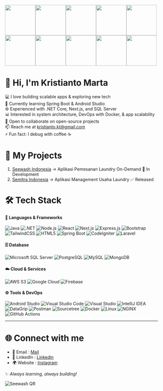 <img src="https://github.com/user-attachments/assets/fddcdbcd-5ea2-4416-9f59-ca7fd9394aca" width="100"><img src="https://github.com/user-attachments/assets/fddcdbcd-5ea2-4416-9f59-ca7fd9394aca" width="100"><img src="https://github.com/user-attachments/assets/fddcdbcd-5ea2-4416-9f59-ca7fd9394aca" width="100"><img src="https://github.com/user-attachments/assets/fddcdbcd-5ea2-4416-9f59-ca7fd9394aca" width="100"><img src="https://github.com/user-attachments/assets/fddcdbcd-5ea2-4416-9f59-ca7fd9394aca" width="100"><img src="https://github.com/user-attachments/assets/fddcdbcd-5ea2-4416-9f59-ca7fd9394aca" width="100"><img src="https://github.com/user-attachments/assets/fddcdbcd-5ea2-4416-9f59-ca7fd9394aca" width="100"><img src="https://github.com/user-attachments/assets/fddcdbcd-5ea2-4416-9f59-ca7fd9394aca" width="100"><img src="https://github.com/user-attachments/assets/fddcdbcd-5ea2-4416-9f59-ca7fd9394aca" width="100"><img src="https://github.com/user-attachments/assets/fddcdbcd-5ea2-4416-9f59-ca7fd9394aca" width="100">
# 👋 Hi, I'm Kristianto Marta

💻 I love building scalable apps & exploring new tech  
🌱 Currently learning Spring Boot & Android Studio  
⚙️ Experienced with .NET Core, Next.js, and SQL Server  
📊 Interested in system architecture, DevOps with Docker, & app scalability  
🤝 Open to collaborate on open-source projects  
📫 Reach me at kristianto.kt@gmail.com  
⚡ Fun fact: I debug with coffee ☕   

# 🚀 My Projects
1. [Seewash Indonesia](https://seewash.com) → Aplikasi Pemesanan Laundry On-Demand 🔶 In Development  
2. [Semitra Indonesia](https://seewash.com/semitra) → Aplikasi Management Usaha Laundry ✅ Released

# 🛠️ Tech Stack
#### 🚀 Languages & Frameworks
![Java](https://img.shields.io/badge/Java-%23ED8B00.svg?style=for-the-badge&logo=openjdk&logoColor=white) 
![.NET](https://img.shields.io/badge/.NET-512BD4?style=for-the-badge&logo=dotnet&logoColor=white) 
![Node.js](https://img.shields.io/badge/Node.js-43853D?style=for-the-badge&logo=node.js&logoColor=white) 
![React](https://img.shields.io/badge/React-%2320232a.svg?style=for-the-badge&logo=react&logoColor=%2361DAFB) 
![Next.js](https://img.shields.io/badge/Next.js-000000?style=for-the-badge&logo=nextdotjs&logoColor=white) 
![Express.js](https://img.shields.io/badge/Express.js-000000?style=for-the-badge&logo=express&logoColor=white) 
![Bootstrap](https://img.shields.io/badge/Bootstrap-7952B3?style=for-the-badge&logo=bootstrap&logoColor=white) 
![TailwindCSS](https://img.shields.io/badge/Tailwind_CSS-38B2AC?style=for-the-badge&logo=tailwind-css&logoColor=white) 
![HTML5](https://img.shields.io/badge/HTML5-E34F26?style=for-the-badge&logo=html5&logoColor=white) 
![Spring Boot](https://img.shields.io/badge/Spring_Boot-6DB33F?style=for-the-badge&logo=springboot&logoColor=white)
![CodeIgniter](https://img.shields.io/badge/CodeIgniter-EF4223?style=for-the-badge&logo=codeigniter&logoColor=white)
![Laravel](https://img.shields.io/badge/Laravel-FF2D20?style=for-the-badge&logo=laravel&logoColor=white)

#### 🗄️ Database
![Microsoft SQL Server](https://img.shields.io/badge/SQL%20Server-CC2927?style=for-the-badge&logo=microsoftsqlserver&logoColor=white) 
![PostgreSQL](https://img.shields.io/badge/PostgreSQL-316192?style=for-the-badge&logo=postgresql&logoColor=white)
![MySQL](https://img.shields.io/badge/MySQL-4479A1?style=for-the-badge&logo=mysql&logoColor=white) 
![MongoDB](https://img.shields.io/badge/MongoDB-4EA94B?style=for-the-badge&logo=mongodb&logoColor=white) 

#### ☁️ Cloud & Services
![AWS S3](https://img.shields.io/badge/AWS_S3-569A31.svg?style=for-the-badge&logo=amazon-s3&logoColor=white)
![Google Cloud](https://img.shields.io/badge/Google_Cloud-4285F4.svg?style=for-the-badge&logo=google-cloud&logoColor=white)
![Firebase](https://img.shields.io/badge/Firebase-FFCA28.svg?style=for-the-badge&logo=firebase&logoColor=black)

#### ⚙️ Tools & DevOps
![Android Studio](https://img.shields.io/badge/Android_Studio-3DDC84?style=for-the-badge&logo=androidstudio&logoColor=white)
![Visual Studio Code](https://img.shields.io/badge/VS_Code-007ACC?style=for-the-badge&logo=visualstudiocode&logoColor=white) 
![Visual Studio](https://img.shields.io/badge/Visual_Studio_2022-5C2D91?style=for-the-badge&logo=visualstudio&logoColor=white) 
![IntelliJ IDEA](https://img.shields.io/badge/IntelliJ%20IDEA-000000?style=for-the-badge&logo=intellijidea&logoColor=white) 
![DataGrip](https://img.shields.io/badge/DataGrip-000000?style=for-the-badge&logo=datagrip&logoColor=white) 
![Postman](https://img.shields.io/badge/Postman-FF6C37?style=for-the-badge&logo=postman&logoColor=white) 
![Sourcetree](https://img.shields.io/badge/Sourcetree-0052CC?style=for-the-badge&logo=sourcetree&logoColor=white)
![Docker](https://img.shields.io/badge/Docker-2496ED?style=for-the-badge&logo=docker&logoColor=white) 
![Linux](https://img.shields.io/badge/Linux-FCC624?style=for-the-badge&logo=linux&logoColor=black) 
![NGINX](https://img.shields.io/badge/NGINX-009639?style=for-the-badge&logo=nginx&logoColor=white) 
![GitHub Actions](https://img.shields.io/badge/GitHub_Actions-2088FF?style=for-the-badge&logo=githubactions&logoColor=white)  

---
# 🌐 Connect with me
- 📧 Email : [Mail](mailto:kristianto.kt@email.com)  
- 💼 LinkedIn : [Linkedin](https://linkedin.com/in/krismarta/)  
- 🌍 Website : [Instagram](https://www.instagram.com/krismarta_)  

✨ *Always learning, always building!*  

![Seewash QR](https://api.qrserver.com/v1/create-qr-code/?size=150x150&data=https://bio.link/seewashindonesia)
